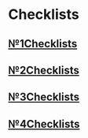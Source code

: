 # Checklists
## [№1Checklists](https://docs.google.com/spreadsheets/d/1ldWon97pKJX5ajv9zYdEQXY7MYI8Wi_ALBpZxemId4I/edit?usp=share_link)
## [№2Checklists](https://docs.google.com/spreadsheets/d/1sLX3h3vadTMTtR-X2g7FdcK1u_js4JWenhjcCzJdZtc/edit?usp=share_link)
## [№3Checklists](https://docs.google.com/spreadsheets/d/13oy6ZPont-e6JgDvgh0JX2i9NWq_8awzYclLTuRwO_E/edit?usp=share_link)
## [№4Checklists](https://docs.google.com/spreadsheets/d/1_ICm6Kse9UW25o3DSQMHQGaVmeMEPU3ES-iRFJKQN6U/edit?usp=share_link)
